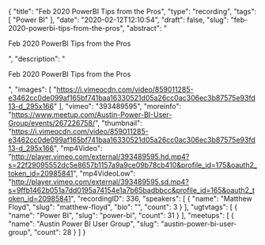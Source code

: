 {
  "title": "Feb 2020 PowerBI Tips from the Pros",
  "type": "recording",
  "tags": [
    "Power BI"
  ],
  "date": "2020-02-12T12:10:54",
  "draft": false,
  "slug": "feb-2020-powerbi-tips-from-the-pros",
  "abstract": "<p>Feb 2020 PowerBI Tips from the Pros</p>",
  "description": "<p>Feb 2020 PowerBI Tips from the Pros</p>",
  "images": [
    "https://i.vimeocdn.com/video/859011285-e3462cc0de099af165bf741baa16330521d05a26cc0ac306ec3b87575e93fd13-d_295x166"
  ],
  "vimeo": "393489595",
  "moreinfo": "https://www.meetup.com/Austin-Power-BI-User-Group/events/267226758/",
  "thumbnail": "https://i.vimeocdn.com/video/859011285-e3462cc0de099af165bf741baa16330521d05a26cc0ac306ec3b87575e93fd13-d_295x166",
  "mp4Video": "http://player.vimeo.com/external/393489595.hd.mp4?s=22f29095552dc5e8657b1157a9a9ce09b78cb410&profile_id=175&oauth2_token_id=20985841",
  "mp4VideoLow": "http://player.vimeo.com/external/393489595.sd.mp4?s=9ffb1462b051a7dd0195a74154e1a7b65badbbcc&profile_id=165&oauth2_token_id=20985841",
  "recordingID": 336,
  "speakers": [
    {
      "name": "Matthew Floyd",
      "slug": "matthew-floyd",
      "bio": "",
      "count": 3
    }
  ],
  "ugtvtags": [
    {
      "name": "Power BI",
      "slug": "power-bi",
      "count": 31
    }
  ],
  "meetups": [
    {
      "name": "Austin Power BI User Group",
      "slug": "austin-power-bi-user-group",
      "count": 28
    }
  ]
}
